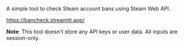 A simple tool to check Steam account bans using Steam Web API.

https://bancheck.streamlit.app/

**Note**: This tool doesn't store any API keys or user data. All inputs are session-only.
